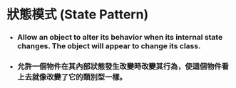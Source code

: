 狀態模式 (State Pattern)
=====
* ### Allow an object to alter its behavior when its internal state changes. The object will appear to change its class.
* ### 允許一個物件在其內部狀態發生改變時改變其行為，使這個物件看上去就像改變了它的類別型一樣。
